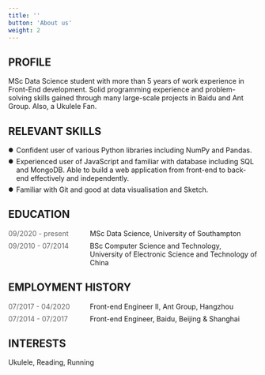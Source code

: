 ```yaml
---
title: ''
button: 'About us'
weight: 2
---
```


## PROFILE

MSc Data Science student with more than 5 years of work experience in Front-End development. Solid programming experience and problem-solving skills gained through many large-scale projects in Baidu and Ant Group. Also, a Ukulele Fan.

<style>
.timeline p {
  margin: 0;
}
.timeline .time {
  margin-right: 32px;
  color: rgba(0,0,0,0.6);
  min-width: 133px;
}
.timeline {
  display: flex;
  justify-content: flex-start;
  align-items: flex-start;
}
.timeline+.timeline {
  margin-top: 8px;
}

ul, li, ol {
  margin: 0;
  padding: 0;
}
li {
  list-style: none;
}
.bullet li {
  position: relative;
  margin-bottom: 6px;
  margin-top: 6px;
  margin-left: 16px;
}
.bullet li a {
  color: #000;
  text-decoration: none;
}
.bullet li::before {
  content: '\25CF\0020';
  font-size: .8em;
  position: absolute;
  left: -16px;
  top: 2px;
}
</style>

## RELEVANT SKILLS

<section class="skill">
<ul class="bullet">
  <li>
    Confident user of various Python libraries including NumPy and Pandas.
  </li>

  <li>
  Experienced user of JavaScript and familiar with database including SQL and MongoDB. Able to build a web application from front-end to back-end effectively and independently.
  </li>

  <li>
    Familiar with Git and good at data visualisation and Sketch.
  </li>
</ul>
</section>

## EDUCATION

<section class="edu">
<div class="timeline edu-item">
  <p class="time">09/2020 - present</p>
  <div class="edu-right">
    <p class="degree">MSc Data Science, University of Southampton</p>
  </div>
</div>

<div class="timeline edu-item">
  <p class="time">09/2010 - 07/2014</p>
  <div class="edu-right">
    <p class="degree">BSc Computer Science and Technology, </p>
    <p class="uni">University of Electronic Science and Technology of China</p>
  </div>
</div>
</section>

## EMPLOYMENT HISTORY
<section>
<div class="timeline work-item">
  <p class="time">07/2017 - 04/2020</p>
  <p class="work-title">Front-end Engineer II, Ant Group, Hangzhou</p>
</div>
<div class="timeline work-item">
  <p class="time">07/2014 - 07/2017</p>
  <p class="work-title">Front-end Engineer, Baidu, Beijing & Shanghai</p>
</div>
</section>

## INTERESTS

Ukulele, Reading, Running
